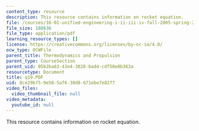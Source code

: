 ```yaml
---
content_type: resource
description: This resource contains information on rocket equation.
file: /courses/16-01-unified-engineering-i-ii-iii-iv-fall-2005-spring-2006/8ce29b759e585af630d8671ebe7e8277_q19.PDF
file_size: 188636
file_type: application/pdf
learning_resource_types: []
license: https://creativecommons.org/licenses/by-nc-sa/4.0/
ocw_type: OCWFile
parent_title: Thermodynamics and Propulsion
parent_type: CourseSection
parent_uid: 05b2ba63-43e4-3028-bad4-cdf50e0b363a
resourcetype: Document
title: q19.PDF
uid: 8ce29b75-9e58-5af6-30d8-671ebe7e8277
video_files:
  video_thumbnail_file: null
video_metadata:
  youtube_id: null
---
```

This resource contains information on rocket equation.